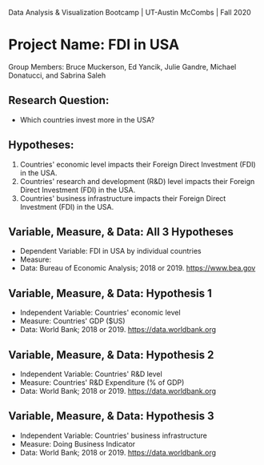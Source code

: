 Data Analysis & Visualization Bootcamp | UT-Austin McCombs | Fall 2020
# **Project Name: FDI in USA**
Group Members: 
Bruce Muckerson, Ed Yancik, Julie Gandre, Michael Donatucci, and Sabrina Saleh


## Research Question: 
* Which countries invest more in the USA?  
   

## Hypotheses:       
1. Countries' economic level impacts their Foreign Direct Investment (FDI) in the USA. 
2. Countries' research and development (R&D) level impacts their Foreign Direct Investment (FDI) in the USA.
3. Countries' business infrastructure impacts their Foreign Direct Investment (FDI) in the USA.
    
       
## Variable, Measure, & Data: All 3 Hypotheses 
* Dependent Variable: FDI in USA by individual countries
* Measure:
* Data: Bureau of Economic Analysis; 2018 or 2019. https://www.bea.gov


## Variable, Measure, & Data: Hypothesis 1 
* Independent Variable: Countries' economic level
* Measure: Countries' GDP ($US)
* Data: World Bank; 2018 or 2019. https://data.worldbank.org


## Variable, Measure, & Data: Hypothesis 2 
* Independent Variable: Countries' R&D level
* Measure: Countries' R&D Expenditure (% of GDP)
* Data: World Bank; 2018 or 2019. https://data.worldbank.org


## Variable, Measure, & Data: Hypothesis 3 
* Independent Variable: Countries' business infrastructure
* Measure: Doing Business Indicator
* Data: World Bank; 2018 or 2019. https://data.worldbank.org


    
